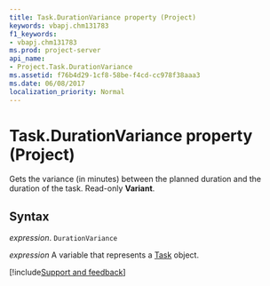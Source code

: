 ```yaml
---
title: Task.DurationVariance property (Project)
keywords: vbapj.chm131783
f1_keywords:
- vbapj.chm131783
ms.prod: project-server
api_name:
- Project.Task.DurationVariance
ms.assetid: f76b4d29-1cf8-58be-f4cd-cc978f38aaa3
ms.date: 06/08/2017
localization_priority: Normal
---
```



# Task.DurationVariance property (Project)

Gets the variance (in minutes) between the planned duration and the duration of the task. Read-only  **Variant**.


## Syntax

_expression_. `DurationVariance`

_expression_ A variable that represents a [Task](./Project.Task.md) object.

[!include[Support and feedback](~/includes/feedback-boilerplate.md)]